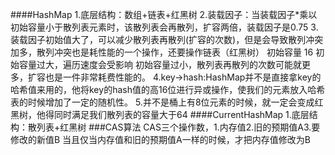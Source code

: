 ####HashMap
    1.底层结构：数组+链表+红黑树
    2.装载因子：当装载因子*乘以初始容量小于散列表元素时，该散列表会再散列，扩容两倍，装载因子是0.75
    3.装载因子初始值大了，可以减少散列表再散列(扩容的次数)，但是会导致散列冲突加多，散列冲突也是耗性能的一个操作，还要操作链表（红黑树）
        初始容量 16
        初始容量过大，遍历速度会受影响
        初始容量过小，散列表再散列的次数可能就更多，扩容也是一件非常耗费性能的。
    4.key->hash:HashMap并不是直接拿key的哈希值来用的，他将key的hash值的高16位进行异或操作，使我们的元素放入哈希表的时候增加了一定的随机性。
    5.并不是桶上有8位元素的时候，就一定会变成红黑树，他得同时满足我们散列表的容量大于64
####CurrentHashMap
    1.底层结构：散列表+红黑树
###CAS算法
    CAS三个操作数，1.内存值2.旧的预期值A3.要修改的新值B
        当且仅当内存值和旧的预期值A一样的时候，才把内存值修改为B
    